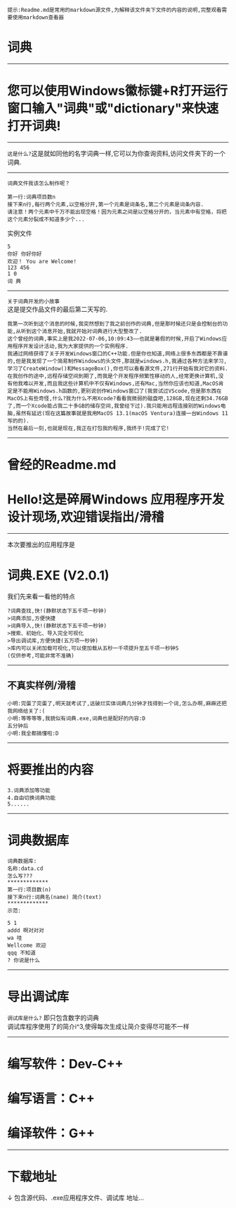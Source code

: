 `提示:Readme.md是常用的markdown源文件,为解释该文件夹下文件的内容的说明,完整观看需要使用markdown查看器`  
# 词典  
***
# 您可以使用Windows徽标键+R打开运行窗口输入"词典"或"dictionary"来快速打开词典!
***
`这是什么?`这是就如同他的名字词典一样,它可以为你查询资料,访问文件夹下的一个词典.  
***
`词典文件我该怎么制作呢？`  
```
第一行:词典项目数n
接下来n行,每行两个元素,以空格分开,第一个元素是词条名,第二个元素是词条内容.
请注意！两个元素中千万不能出现空格！因为元素之间是以空格分开的，当元素中有空格，将把这个元素分裂成不知道多少个...
```
实例文件  
```
5
你好 你好你好
欢迎！ You are Welcome!
123 456
1 0
词 典
```
***
`关于词典开发的小故事`  
这是提交作品文件的最后第二天写的.  
```
我第一次听到这个消息的时候,我突然想到了我之前创作的词典,但是那时候还只是会控制台的功能,从听到这个消息开始,我就开始对词典进行大型整改了.
这个曾经的词典,事实上是我2022-07-06,10:09:43——也就是暑假的时候,开启了Windows应用程序开发设计活动,我为大家提供的一个实例程序.
我通过网络获得了关于开发Windows窗口的C++功能.但是你也知道,网络上很多东西都是不靠谱的,但是我发现了一个简易制作Windows的头文件,那就是windows.h,我通过各种方法来学习,学习了CreateWindow()和MessageBox(),你也可以看看源文件,271行开始有我对它的资料.
在我创作的途中,远程存储空间到期了,而我是个开发程序频繁性移动的人,经常更换计算机,没有他我难以开发,而且我这些计算机中不仅有Windows,还有Mac,当然你应该也知道,MacOS肯定是不能用Windows.h函数的,更别说创作Windows窗口了(我尝试过VScode,但是那东西在MacOS上有些奇怪,什么?我为什么不用Xcode?看看我微弱的磁盘吧,128GB,现在还剩34.76GB了,而一个Xcode能占我二十多GB的储存空间,我曾经下过).我只能用远程连接别的Windows电脑,虽然有延迟(现在这篇故事就是我用MacOS 13.1(macOS Ventura)连接一台Windows 11写的的).
当然在最后一刻,也就是现在,我正在打包我的程序,我终于!完成了它!
```
***
# 曾经的Readme.md  
# Hello!这是碎屑Windows 应用程序开发设计现场,欢迎错误指出/滑稽  
***
本次要推出的应用程序是  
# 词典.EXE (V2.0.1)
我们先来看一看他的特点    
```
?词典查找,快!(静默状态下五千项一秒钟)
>词典添加,方便快捷
>词典导入,快!(静默状态下五千项一秒钟)
>搜索、初始化、导入完全可视化
>导出调试库,方便快捷(五万项一秒钟)
>库内可以关闭加载可视化,可以使加载从五秒一千项提升至五千项一秒钟S
(仅供参考,可能非常不准确)
```
***
## 不真实样例/滑稽  
```
小明:完蛋了完蛋了,明天就考试了,这破烂实体词典几分钟才找得到一个词,怎么办啊,麻麻还把我网络给关了:(
小明:等等等等,我貌似有词典.exe,词典也是配好的内容:D
五分钟后  
小明:我全都搞懂啦:D
```
***
# 将要推出的内容  
```
3.词典添加等功能
4.自由切换词典功能
5......
```
***
# 词典数据库
```
词典数据库:
名称:data.cd
怎么写???
*************
第一行:项目数(n)
接下来n行:词典名(name) 简介(text)
*************
示范:

5 1
addd 啊对对对
wa 哇
Wellcome 欢迎
qqq 不知道
? 你说是什么
```
***
# 导出调试库
`调试库是什么?` 即只包含数字的词典  
调试库程序使用了的简介i^3,使得每次生成让简介变得尽可能不一样
***
# 编写软件：Dev-C++
# 编写语言：C++
# 编译软件：G++
***
# 下载地址  

↓ 包含源代码、.exe应用程序文件、调试库
地址... 
